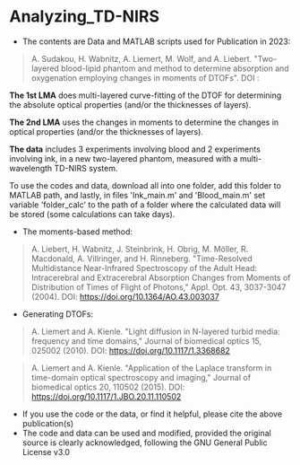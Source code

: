 # Analyzing_TD-NIRS
- The contents are Data and MATLAB scripts used for Publication in 2023:

> A. Sudakou, H. Wabnitz, A. Liemert, M. Wolf, and A. Liebert.  "Two-layered blood-lipid phantom and method to determine absorption and oxygenation employing changes in moments of DTOFs".  DOI  : 

**The 1st LMA** does multi-layered curve-fitting of the DTOF for determining the absolute optical properties (and/or the thicknesses of layers).

**The 2nd LMA** uses the changes in moments to determine the changes in optical properties (and/or the thicknesses of layers).

**The data** includes 3 experiments involving blood and 2 experiments involving ink, in a new two-layered phantom, measured with a multi-wavelength TD-NIRS system.

To use the codes and data, download all into one folder, add this folder to MATLAB path, and lastly, in files 'Ink_main.m' and 'Blood_main.m' set variable 'folder_calc' to the path of a folder where the calculated data will be stored (some calculations can take days). 

- The moments-based method:

> A. Liebert, H. Wabnitz, J. Steinbrink, H. Obrig, M. Möller, R. Macdonald, A. Villringer, and H. Rinneberg.  "Time-Resolved Multidistance Near-Infrared Spectroscopy of the Adult Head: Intracerebral and Extracerebral Absorption Changes from Moments of Distribution of Times of Flight of Photons," Appl. Opt. 43, 3037-3047 (2004).  DOI:  https://doi.org/10.1364/AO.43.003037

- Generating DTOFs:

> A. Liemert and A. Kienle.  "Light diffusion in N-layered turbid media: frequency and time domains," Journal of biomedical optics 15, 025002 (2010).  DOI:  https://doi.org/10.1117/1.3368682

> A. Liemert and A. Kienle.  "Application of the Laplace transform in time-domain optical spectroscopy and imaging," Journal of biomedical optics 20, 110502 (2015).  DOI:  https://doi.org/10.1117/1.JBO.20.11.110502

- If you use the code or the data, or find it helpful, please cite the above publication(s)
- The code and data can be used and modified, provided the original source is clearly acknowledged, following the GNU General Public License v3.0
